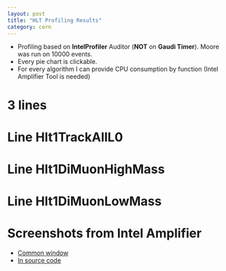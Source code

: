 ```yaml
---
layout: post
title: "HLT Profiling Results"
category: cern
---
```

<script type="text/javascript" src="/js/build/cputree.js"></script>

<script type="text/javascript">
var db_3lines_debug = ["Total", 925615.0, [["Hlt1DiMuonHighMass", 643973.0, [["Hlt1DiMuonHighMassFilterSequence", 632275.0, [["Hlt1DiMuonHighMassStreamer", 601963.0, [["FastVeloHlt", 105119.0, [], 11.359999999999999], ["MuonRec", 23073.0, [], 2.4900000000000002], ["Velo2CandidatesDiMuonHighMass", 6333.0, [], 0.68000000000000005]], 65.030000000000001], ["GECLooseUnit", 26345.0, [["createVeloLiteClusters", 16751.0, [], 1.8100000000000001], ["createITLiteClusters", 9594.0, [], 1.04]], 2.8500000000000001]], 68.310000000000002], ["Hlt1DiMuonHighMassL0DUFilterSequence", 11266.0, [["L0DUFromRaw", 11156.0, [], 1.21], ["Hlt1DiMuonHighMassL0DUFilter", 110.0, [], 0.01]], 1.22], ["Hlt1DiMuonHighMassPreScaler", 10.0, [], 0.0]], 69.569999999999993], ["Hlt1TrackAllL0", 206371.0, [["Hlt1TrackAllL0FilterSequence", 205900.0, [["Hlt1TrackAllL0Unit", 150129.0, [["Velo2CandidatesTrackAllL0", 8551.0, [], 0.92000000000000004]], 16.219999999999999], ["HltPV3D", 41928.0, [["FastVeloHlt", 29619.0, [], 3.2000000000000002], ["HltPVsPV3D", 12309.0, [], 1.3300000000000001]], 4.5300000000000002], ["GECLooseUnit", 11714.0, [["createVeloLiteClusters", 6001.0, [], 0.65000000000000002], ["createITLiteClusters", 5713.0, [], 0.62]], 1.27]], 22.239999999999998], ["Hlt1TrackAllL0L0DUFilterSequence", 20.0, [["Hlt1TrackAllL0L0DUFilter", 10.0, [], 0.0]], 0.0]], 22.300000000000001], ["Hlt1DiMuonLowMass", 71828.0, [["Hlt1DiMuonLowMassFilterSequence", 71241.0, [["HltPV3D", 55705.0, [["HltPVsPV3D", 55705.0, [], 6.0199999999999996]], 6.0199999999999996], ["Hlt1DiMuonLowMassStreamer", 13883.0, [["Velo2CandidatesDiMuonLowMass", 5702.0, [], 0.62]], 1.5]], 7.7000000000000002], ["Hlt1DiMuonLowMassL0DUFilterSequence", 30.0, [["Hlt1DiMuonLowMassL0DUFilter", 10.0, [], 0.0]], 0.0]], 7.7599999999999998], ["Other", 1116.0, [], 0.12]], 100.0];

var db_3lines=["Total", 220430.0, [["Hlt1DiMuonHighMass", 145680.0, [["Hlt1DiMuonHighMassFilterSequence", 135090.0, [["Hlt1DiMuonHighMassStreamer", 129250.0, [["FastVeloHlt", 32369.999999999996, [], 14.68], ["MuonRec", 6240.0, [], 2.8300000000000001], ["Velo2CandidatesDiMuonHighMass", 1580.0, [], 0.71999999999999997]], 58.640000000000001], ["GECLooseUnit", 3580.0, [["createITLiteClusters", 2510.0, [], 1.1399999999999999], ["createVeloLiteClusters", 1070.0, [], 0.48999999999999999]], 1.6200000000000001]], 61.280000000000001], ["Hlt1DiMuonHighMassL0DUFilterSequence", 10340.0, [["L0DUFromRaw", 10310.0, [], 4.6799999999999997], ["Hlt1DiMuonHighMassL0DUFilter", 30.0, [], 0.01]], 4.6900000000000004]], 66.090000000000003], ["Hlt1TrackAllL0", 59340.0, [["Hlt1TrackAllL0FilterSequence", 57310.0, [["Hlt1TrackAllL0Unit", 42290.0, [["Velo2CandidatesTrackAllL0", 640.0, [], 0.28999999999999998]], 19.190000000000001], ["HltPV3D", 11350.0, [["FastVeloHlt", 9370.0, [], 4.25], ["HltPVsPV3D", 1980.0, [], 0.90000000000000002]], 5.1500000000000004], ["GECLooseUnit", 2400.0, [["createVeloLiteClusters", 2330.0, [], 1.0600000000000001], ["createITLiteClusters", 70.0, [], 0.029999999999999999]], 1.0900000000000001]], 26.0]], 26.920000000000002], ["Hlt1DiMuonLowMass", 13570.0, [["Hlt1DiMuonLowMassFilterSequence", 12820.0, [["HltPV3D", 9620.0, [["HltPVsPV3D", 9620.0, [], 4.3600000000000003]], 4.3600000000000003], ["Hlt1DiMuonLowMassStreamer", 2500.0, [["Velo2CandidatesDiMuonLowMass", 1140.0, [], 0.52000000000000002]], 1.1299999999999999]], 5.8200000000000003]], 6.1600000000000001]], 100.0];

var db_hlt1trackalll0 = ["Total", 483791.0, [["Hlt1TrackAllL0FilterSequence", 470873.0, [["Hlt1TrackAllL0Unit", 230205.0, [["Velo2CandidatesTrackAllL0", 8314.0, [], 1.72]], 47.579999999999998], ["HltPV3D", 199266.0, [["FastVeloHlt", 136519.0, [], 28.219999999999999], ["HltPVsPV3D", 62747.0, [], 12.970000000000001]], 41.189999999999998], ["GECLooseUnit", 33685.0, [["createVeloLiteClusters", 20861.0, [], 4.3099999999999996], ["createITLiteClusters", 12824.0, [], 2.6499999999999999]], 6.96]], 97.329999999999998], ["Hlt1TrackAllL0L0DUFilterSequence", 11576.0, [["L0DUFromRaw", 11516.0, [], 2.3799999999999999], ["Hlt1TrackAllL0L0DUFilter", 60.0, [], 0.01]], 2.3900000000000001], ["Other", 651.0, [], 0.13]], 100.0];

var db_hlt1dimuonhighmass = ["Total", 661848.0, [["Hlt1DiMuonHighMassFilterSequence", 650362.0, [["Hlt1DiMuonHighMassStreamer", 620920.0, [["FastVeloHlt", 108248.0, [], 16.359999999999999], ["MuonRec", 22132.0, [], 3.3399999999999999], ["Velo2CandidatesDiMuonHighMass", 6504.0, [], 0.97999999999999998]], 93.819999999999993], ["GECLooseUnit", 25692.0, [["createVeloLiteClusters", 15734.0, [], 2.3799999999999999], ["createITLiteClusters", 9958.0, [], 1.5]], 3.8799999999999999]], 98.260000000000005], ["Hlt1DiMuonHighMassL0DUFilterSequence", 10564.0, [["L0DUFromRaw", 10478.0, [], 1.5800000000000001], ["Hlt1DiMuonHighMassL0DUFilter", 86.0, [], 0.01]], 1.6000000000000001], ["Other", 511.0, [], 0.080000000000000002], ["Hlt1DiMuonHighMassPreScaler", 10.0, [], 0.0]], 100.0];

var db_hlt1dimuonlowmass = ["Total", 814979.0, [["Hlt1DiMuonLowMassFilterSequence", 799602.0, [["Hlt1DiMuonLowMassStreamer", 528579.0, [["MuonRec", 27863.0, [], 3.4199999999999999], ["Velo2CandidatesDiMuonLowMass", 7662.0, [], 0.93999999999999995]], 64.859999999999999], ["HltPV3D", 216873.0, [["FastVeloHlt", 151668.0, [], 18.609999999999999], ["HltPVsPV3D", 65205.0, [], 8.0]], 26.609999999999999], ["GECLooseUnit", 46538.0, [["createVeloLiteClusters", 29726.0, [], 3.6499999999999999], ["createITLiteClusters", 16812.0, [], 2.0600000000000001]], 5.71]], 98.109999999999999], ["Hlt1DiMuonLowMassL0DUFilterSequence", 11815.0, [["L0DUFromRaw", 11815.0, [], 1.45]], 1.45], ["Other", 1327.0, [], 0.16]], 100.0];

google.load("visualization", "1", {packages:["corechart", "table"]});
google.setOnLoadCallback(function() { 
  cputree_draw_chart([],db_3lines, "lines3_div");
  cputree_draw_chart([],db_hlt1trackalll0, "l0_div");
  cputree_draw_chart([],db_hlt1dimuonhighmass, "dimuonhighmass_div");
  cputree_draw_chart([],db_hlt1dimuonlowmass, "dimuonlowmass_div");
  
  cputree_table(db_3lines, "lines3db_div");
  cputree_table(db_hlt1trackalll0, "l0db_div");
  cputree_table(db_hlt1dimuonhighmass, "dimuonhighmassdb_div");
  cputree_table(db_hlt1dimuonlowmass, "dimuonlowmassdb_div");
});

</script>

* Profiling based on **IntelProfiler** Auditor (**NOT** on **Gaudi Timer**). 
  Moore was run on 10000 events.
* Every pie chart is clickable.
* For every algorithm I can provide CPU consumption by function
  (Intel Amplifier Tool is needed)

# 3 lines

<div id="lines3_div"></div>
<div id="lines3db_div"></div>

# Line Hlt1TrackAllL0

<div id="l0_div"></div>
<div id="l0db_div"></div>

# Line Hlt1DiMuonHighMass

<div id="dimuonhighmass_div"></div>
<div id="dimuonhighmassdb_div"></div>

# Line Hlt1DiMuonLowMass
<div id="dimuonlowmass_div"></div>
<div id="dimuonlowmassdb_div"></div>

# Screenshots from Intel Amplifier

* [Common window][ampl_common]
* [In source code][ampl_source]

[ampl_common]: http://cl.ly/2E3T0c0R0h2k353A1o1a
[ampl_source]: http://cl.ly/2u030f2T2g3S2G2s2o1k
